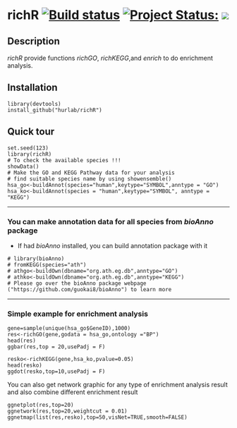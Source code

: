 # richR <a href="https://travis-ci.org/guokai8/richR"><img src="https://travis-ci.org/guokai8/richR.svg" alt="Build status"></a>  [![Project Status:](http://www.repostatus.org/badges/latest/active.svg)](http://www.repostatus.org/#active)  [![](https://img.shields.io/badge/devel%20version-0.0.5-green.svg)](https://github.com/guokai8/richR) 
## Description
_richR_ provide functions _richGO_, _richKEGG_,and _enrich_ to do enrichment analysis. 
## Installation
```
library(devtools)
install_github("hurlab/richR")
``` 
## Quick tour
```{r}
set.seed(123)   
library(richR)   
# To check the available species !!!
showData()   
# Make the GO and KEGG Pathway data for your analysis
# find suitable species name by using showensemble()    
hsa_go<-buildAnnot(species="human",keytype="SYMBOL",anntype = "GO")
hsa_ko<-buildAnnot(species = "human",keytype="SYMBOL", anntype = "KEGG")
```         
____   

### You can make annotation data for all species from _bioAnno_ package   
* If had _bioAnno_ installed, you can build annotation package with it  
```{r}
# library(bioAnno)
# fromKEGG(species="ath")
# athgo<-buildOwn(dbname="org.ath.eg.db",anntype="GO")  
# athko<-buildOwn(dbname="org.ath.eg.db",anntype="KEGG") 
# Please go over the bioAnno package webpage ("https://github.com/guokai8/bioAnno") to learn more
```   
----

### Simple example for enrichment analysis

```{r,fig.height=6,fig.width=6,fig.align="center",dpi=100}
gene=sample(unique(hsa_go$GeneID),1000)
res<-richGO(gene,godata = hsa_go,ontology ="BP")
head(res)
ggbar(res,top = 20,usePadj = F)
```       

```{r,fig.height=6,fig.width=6,fig.align="center"}
resko<-richKEGG(gene,hsa_ko,pvalue=0.05)
head(resko)
ggdot(resko,top=10,usePadj = F)
```    
You can also get network graphic for any type of enrichment analysis result and also combine different enrichment result
```{r,fig.height=6,fig.width=6,fig.align="center",dpi=100}
ggnetplot(res,top=20)
ggnetwork(res,top=20,weightcut = 0.01)
ggnetmap(list(res,resko),top=50,visNet=TRUE,smooth=FALSE)
```    
